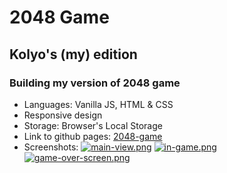 # 2048 Game

## Kolyo's (my) edition

### Building my version of 2048 game

- Languages: Vanilla JS, HTML & CSS
- Responsive design
- Storage: Browser's Local Storage
- Link to github pages: [2048-game](https://iliev-nikola.github.io/2048-game/)
- Screenshots:
[![main-view.png](https://i.postimg.cc/L8T5GZ9T/main-view.png)](https://postimg.cc/0zz9wjJM)
[![in-game.png](https://i.postimg.cc/7ZmPK89t/in-game.png)](https://postimg.cc/Mnf8GLh1)
[![game-over-screen.png](https://i.postimg.cc/Rh5vWMCh/game-over-screen.png)](https://postimg.cc/8JH23g6g)
